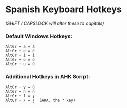 
# **Spanish Keyboard Hotkeys**

*(SHIFT / CAPSLOCK will alter these to capitals)*

### Default Windows Hotkeys:
    AltGr + a = á
    AltGr + e = é
    AltGr + í = i
    AltGr + o = ó
    AltGr + u = ú
       
### Additional Hotkeys in AHK Script:
    AltGr + y = ü
    AltGr + n = ñ
    AltGr + 1 = ¡ 
    AltGr + / = ¿  (AKA. the ? key)
